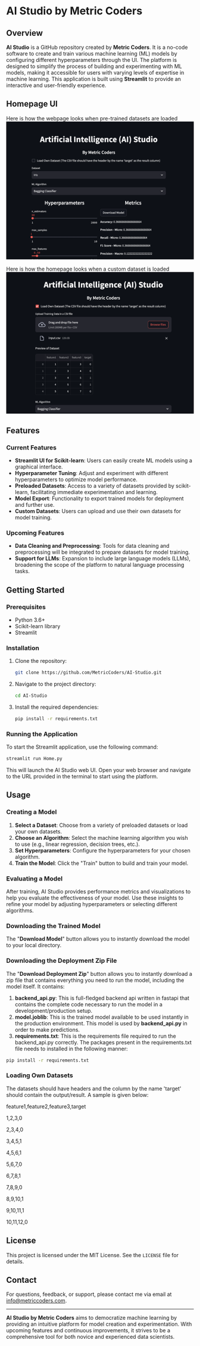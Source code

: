 # AI Studio by Metric Coders

## Overview
**AI Studio** is a GitHub repository created by **Metric Coders**. It is a no-code software to create and train various machine learning (ML) models by configuring different hyperparameters through the UI. The platform is designed to simplify the process of building and experimenting with ML models, making it accessible for users with varying levels of expertise in machine learning. This application is built using **Streamlit** to provide an interactive and user-friendly experience.

## Homepage UI

Here is how the webpage looks when pre-trained datasets are loaded
![Pre-trained Datasets](readme_images/metrics.png)

Here is how the homepage looks when a custom dataset is loaded
![Dataset](readme_images/dataset_load.png)


## Features
### Current Features
- **Streamlit UI for Scikit-learn**: Users can easily create ML models using a graphical interface.
- **Hyperparameter Tuning**: Adjust and experiment with different hyperparameters to optimize model performance.
- **Preloaded Datasets**: Access to a variety of datasets provided by scikit-learn, facilitating immediate experimentation and learning.
- **Model Export**: Functionality to export trained models for deployment and further use.
- **Custom Datasets**: Users can upload and use their own datasets for model training.

### Upcoming Features
- **Data Cleaning and Preprocessing**: Tools for data cleaning and preprocessing will be integrated to prepare datasets for model training.
- **Support for LLMs**: Expansion to include large language models (LLMs), broadening the scope of the platform to natural language processing tasks.

## Getting Started
### Prerequisites
- Python 3.6+
- Scikit-learn library
- Streamlit

### Installation
1. Clone the repository:
    ```bash
    git clone https://github.com/MetricCoders/AI-Studio.git
    ```
2. Navigate to the project directory:
    ```bash
    cd AI-Studio
    ```
3. Install the required dependencies:
    ```bash
    pip install -r requirements.txt
    ```

### Running the Application
To start the Streamlit application, use the following command:
```bash
streamlit run Home.py
```
This will launch the AI Studio web UI. Open your web browser and navigate to the URL provided in the terminal to start using the platform.

## Usage
### Creating a Model
1. **Select a Dataset**: Choose from a variety of preloaded datasets or load your own datasets.
2. **Choose an Algorithm**: Select the machine learning algorithm you wish to use (e.g., linear regression, decision trees, etc.).
3. **Set Hyperparameters**: Configure the hyperparameters for your chosen algorithm.
4. **Train the Model**: Click the "Train" button to build and train your model.

### Evaluating a Model
After training, AI Studio provides performance metrics and visualizations to help you evaluate the effectiveness of your model. Use these insights to refine your model by adjusting hyperparameters or selecting different algorithms.

### Downloading the Trained Model
The "**Download Model**" button allows you to instantly download the model to your local directory.

### Downloading the Deployment Zip File
The "**Download Deployment Zip**" button allows you to instantly download a zip file that contains everything you need to run the model, including the model itself. It contains:
1. **backend_api.py**: This is full-fledged backend api written in fastapi that contains the complete code necessary to run the model in a development/production setup.
2. **model.joblib**: This is the trained model available to be used instantly in the production environment. This model is used by **backend_api.py** in order to make predictions.
3. **requirements.txt**: This is the requirements file required to run the backend_api.py correctly. The packages present in the requirements.txt file needs to installed in the following manner:

```bash
pip install -r requirements.txt
```

### Loading Own Datasets
The datasets should have headers and the column by the name 'target' should contain the output/result. A sample is given below:

feature1,feature2,feature3,target

1,2,3,0

2,3,4,0

3,4,5,1

4,5,6,1

5,6,7,0

6,7,8,1

7,8,9,0

8,9,10,1

9,10,11,1

10,11,12,0


## License
This project is licensed under the MIT License. See the `LICENSE` file for details.

## Contact
For questions, feedback, or support, please contact me via email at info@metriccoders.com.

---

**AI Studio by Metric Coders** aims to democratize machine learning by providing an intuitive platform for model creation and experimentation. With upcoming features and continuous improvements, it strives to be a comprehensive tool for both novice and experienced data scientists.
